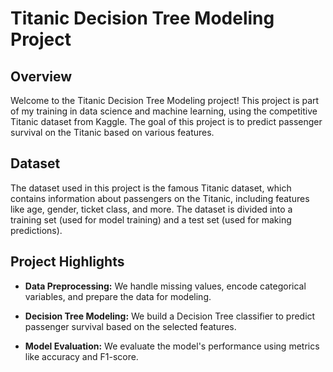# Titanic Decision Tree Modeling Project

## Overview

Welcome to the Titanic Decision Tree Modeling project! This project is part of my training in data science and machine learning, using the competitive Titanic dataset from Kaggle. The goal of this project is to predict passenger survival on the Titanic based on various features.

## Dataset

The dataset used in this project is the famous Titanic dataset, which contains information about passengers on the Titanic, including features like age, gender, ticket class, and more. The dataset is divided into a training set (used for model training) and a test set (used for making predictions).

## Project Highlights

- **Data Preprocessing:** We handle missing values, encode categorical variables, and prepare the data for modeling.

- **Decision Tree Modeling:** We build a Decision Tree classifier to predict passenger survival based on the selected features.

- **Model Evaluation:** We evaluate the model's performance using metrics like accuracy and F1-score.
